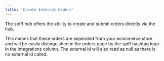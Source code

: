 ```yaml
---
title: 'Create Internal Orders'
---
```


The spiff hub offers the ability to create and submit orders directly via the hub. 

This means that these orders are seperated from your ecommerce store and will be easily distinguished in the orders page by the spiff hashtag logo in the integrations column. The external id will also read as null as there is no external id called. 

